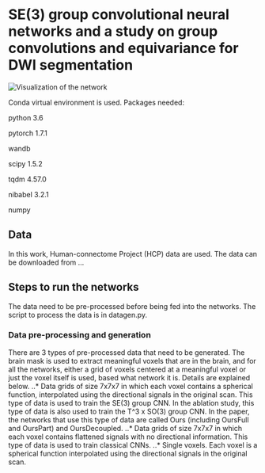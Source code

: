 # SE(3) group convolutional neural networks and a study on group convolutions and equivariance for DWI segmentation
![Visualization of the network](visualization/demo.gif)

Conda virtual environment is used. Packages needed:

python 3.6

pytorch 1.7.1

wandb

scipy 1.5.2

tqdm 4.57.0

nibabel 3.2.1

numpy

## Data

In this work, Human-connectome Project (HCP) data are used. The data can be downloaded from ...

## Steps to run the networks

The data need to be pre-processed before being fed into the networks. The script to process the data is in datagen.py.

### Data pre-processing and generation

There are 3 types of pre-processed data that need to be generated. The brain mask is used to extract meaningful voxels that are in the brain, and for all the networks, either a grid of voxels centered at a meaningful voxel or just the voxel itself is used, based what network it is. Details are explained below.
..* Data grids of size 7x7x7 in which each voxel contains a spherical function, interpolated using the directional signals in the original scan. This type of data is used to train the SE(3) group CNN. In the ablation study, this type of data is also used to train the T^3 x SO(3) group CNN. In the paper, the networks that use this type of data are called Ours (including OursFull and OursPart) and OursDecoupled.
..* Data grids of size 7x7x7 in which each voxel contains flattened signals with no directional information. This type of data is used to train classical CNNs.
..* Single voxels. Each voxel is a spherical function interpolated using the directional signals in the original scan.